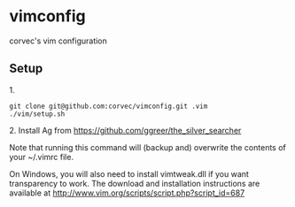 vimconfig
=========

corvec's vim configuration

## Setup

1\.

    git clone git@github.com:corvec/vimconfig.git .vim  
    ./vim/setup.sh

2\.  Install Ag from https://github.com/ggreer/the_silver_searcher

Note that running this command will (backup and) overwrite the contents of your ~/.vimrc file.

On Windows, you will also need to install vimtweak.dll if you want transparency to work. The download and installation
instructions are available at http://www.vim.org/scripts/script.php?script_id=687
